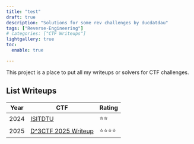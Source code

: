 ```yaml
---
title: "test"
draft: true
description: "Solutions for some rev challenges by ducdatdau"
tags: ["Reverse-Engineering"]
# categories: ["CTF Writeups"]
lightgallery: true
toc:
  enable: true

---
```


This project is a place to put all my writeups or solvers for CTF challenges. 

## List Writeups

| Year | CTF | Rating |
| ---- | ---------- | -------- |
| 2024 | [ISITDTU](./D3CTF/2025/index.md)| ⭐⭐
| 2025 | [D^3CTF 2025 Writeup](./D3CTF/2025/index.md) | ⭐⭐⭐⭐